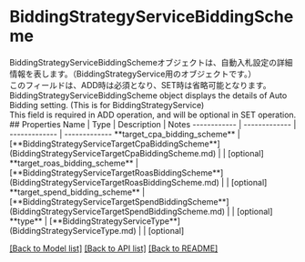 # BiddingStrategyServiceBiddingScheme

<div lang=\"ja\">BiddingStrategyServiceBiddingSchemeオブジェクトは、自動入札設定の詳細情報を表します。（BiddingStrategyService用のオブジェクトです。）<br> このフィールドは、ADD時は必須となり、SET時は省略可能となります。</div> <div lang=\"en\">BiddingStrategyServiceBiddingScheme object displays the details of Auto Bidding setting. (This is for BiddingStrategyService)<br> This field is required in ADD operation, and will be optional in SET operation.</div> 
## Properties
Name | Type | Description | Notes
------------ | ------------- | ------------- | -------------
**target_cpa_bidding_scheme** | [**BiddingStrategyServiceTargetCpaBiddingScheme**](BiddingStrategyServiceTargetCpaBiddingScheme.md) |  | [optional] 
**target_roas_bidding_scheme** | [**BiddingStrategyServiceTargetRoasBiddingScheme**](BiddingStrategyServiceTargetRoasBiddingScheme.md) |  | [optional] 
**target_spend_bidding_scheme** | [**BiddingStrategyServiceTargetSpendBiddingScheme**](BiddingStrategyServiceTargetSpendBiddingScheme.md) |  | [optional] 
**type** | [**BiddingStrategyServiceType**](BiddingStrategyServiceType.md) |  | [optional] 

[[Back to Model list]](../README.md#documentation-for-models) [[Back to API list]](../README.md#documentation-for-api-endpoints) [[Back to README]](../README.md)


